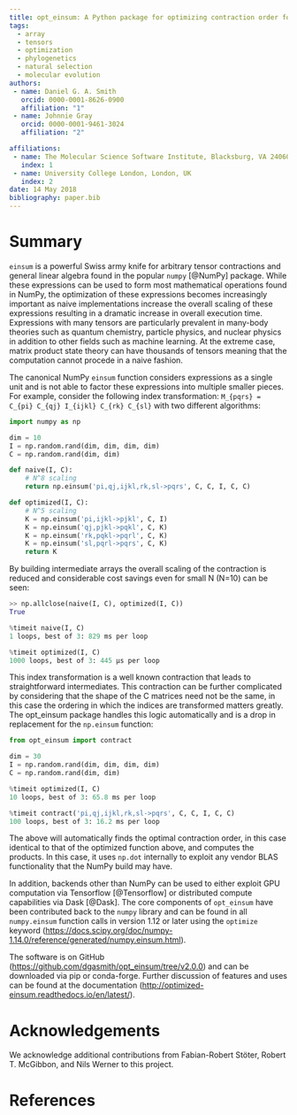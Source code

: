 ```yaml
---
title: opt_einsum: A Python package for optimizing contraction order for einsum-like expressions
tags:
  - array
  - tensors
  - optimization
  - phylogenetics
  - natural selection
  - molecular evolution
authors:
 - name: Daniel G. A. Smith
   orcid: 0000-0001-8626-0900
   affiliation: "1"
 - name: Johnnie Gray
   orcid: 0000-0001-9461-3024
   affiliation: "2"

affiliations:
 - name: The Molecular Science Software Institute, Blacksburg, VA 24060
   index: 1
 - name: University College London, London, UK
   index: 2
date: 14 May 2018
bibliography: paper.bib
---
```


# Summary

``einsum`` is a powerful Swiss army knife for arbitrary tensor contractions and
general linear algebra found in the popular ``numpy`` [@NumPy] package.  While
these expressions can be used to form most mathematical operations found in
NumPy, the optimization of these expressions becomes increasingly important as
naive implementations increase the overall scaling of these expressions
resulting in a dramatic increase in overall execution time.  Expressions with
many tensors are particularly prevalent in many-body theories such as quantum
chemistry, particle physics, and nuclear physics in addition to other fields
such as machine learning.  At the extreme case, matrix product state theory can
have thousands of tensors meaning that the computation cannot procede in a
naive fashion.

The canonical NumPy ``einsum`` function considers expressions as a single unit
and is not able to factor these expressions into multiple smaller pieces. For
example, consider the following index transformation: ``M_{pqrs} = C_{pi} C_{qj}
I_{ijkl} C_{rk} C_{sl}`` with two different algorithms:

```python
import numpy as np

dim = 10
I = np.random.rand(dim, dim, dim, dim)
C = np.random.rand(dim, dim)

def naive(I, C):
    # N^8 scaling
    return np.einsum('pi,qj,ijkl,rk,sl->pqrs', C, C, I, C, C)

def optimized(I, C):
    # N^5 scaling
    K = np.einsum('pi,ijkl->pjkl', C, I)
    K = np.einsum('qj,pjkl->pqkl', C, K)
    K = np.einsum('rk,pqkl->pqrl', C, K)
    K = np.einsum('sl,pqrl->pqrs', C, K)
    return K
```

By building intermediate arrays the overall scaling of the contraction is
reduced and considerable cost savings even for small N (N=10) can be seen:

```python
>> np.allclose(naive(I, C), optimized(I, C))
True

%timeit naive(I, C)
1 loops, best of 3: 829 ms per loop

%timeit optimized(I, C)
1000 loops, best of 3: 445 µs per loop
```

This index transformation is a well known contraction that leads to
straightforward intermediates. This contraction can be further complicated by
considering that the shape of the C matrices need not be the same, in this case
the ordering in which the indices are transformed matters greatly. The
opt_einsum package handles this logic automatically and is a drop in
replacement for the ``np.einsum`` function:

```python
from opt_einsum import contract

dim = 30
I = np.random.rand(dim, dim, dim, dim)
C = np.random.rand(dim, dim)

%timeit optimized(I, C)
10 loops, best of 3: 65.8 ms per loop

%timeit contract('pi,qj,ijkl,rk,sl->pqrs', C, C, I, C, C)
100 loops, best of 3: 16.2 ms per loop
```

The above will automatically finds the optimal contraction order, in this case
identical to that of the optimized function above, and computes the products.
In this case, it uses `np.dot` internally to exploit any vendor BLAS
functionality that the NumPy build may have.

In addition, backends other than NumPy can be used to either exploit GPU
computation via Tensorflow [@Tensorflow] or distributed compute capabilities
via Dask [@Dask]. The core components of ``opt_einsum`` have been contributed
back to the ``numpy`` library and can be found in all ``numpy.einsum`` function
calls in version 1.12 or later using the ``optimize`` keyword
(https://docs.scipy.org/doc/numpy-1.14.0/reference/generated/numpy.einsum.html). 

The software is on GitHub (https://github.com/dgasmith/opt_einsum/tree/v2.0.0)
and can be downloaded via pip or conda-forge. Further discussion of features
and uses can be found at the documentation
(http://optimized-einsum.readthedocs.io/en/latest/).

# Acknowledgements

We acknowledge additional contributions from Fabian-Robert Stöter, Robert T.
McGibbon, and Nils Werner to this project.

# References

